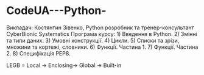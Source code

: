 # CodeUA---Python-
Викладач: Костянтин Зівенко, Python розробник та тренер-консультант CyberBionic Systematics  Програма курсу:  1) Введення в Python. 2) Змінні та типи даних. 3) Умовні конструкції. 4) Цикли. 5) Списки та зрізи, множини та кортежі, словники. 6) Функції. Частина 1. 7) Функції. Частина 2. 8) Специфікація РЕР8.


LEGB = Local -> Enclosing-> Global -> Built-in
